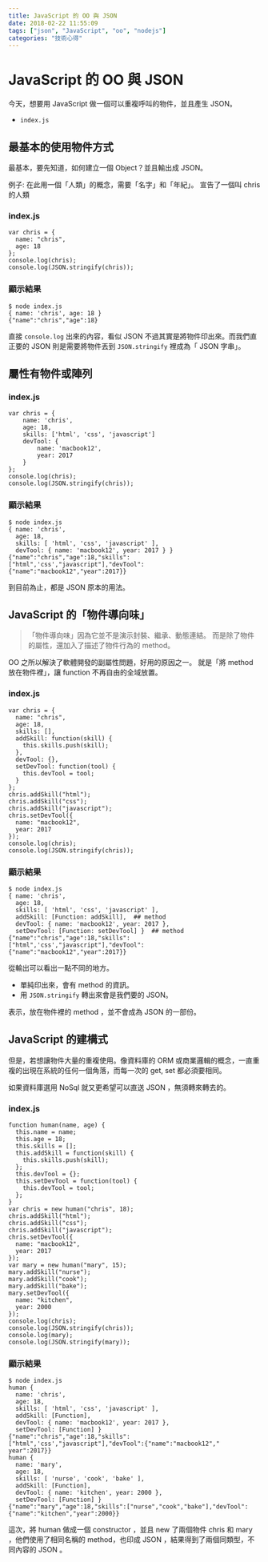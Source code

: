 ```yaml
---
title: JavaScript 的 OO 與 JSON
date: 2018-02-22 11:55:09
tags: ["json", "JavaScript", "oo", "nodejs"]
categories: "技術心得"
---
```


# JavaScript 的 OO 與 JSON

今天，想要用 JavaScript 做一個可以重複呼叫的物件，並且產生 JSON。

- `index.js`

## 最基本的使用物件方式

最基本，要先知道，如何建立一個 Object？並且輸出成 JSON。

例子:
在此用一個「人類」的概念，需要「名字」和「年紀」。
宣告了一個叫 chris 的人類

### index.js

```javascript=
var chris = {
  name: "chris",
  age: 18
};
console.log(chris);
console.log(JSON.stringify(chris));
```

### 顯示結果

```shell=
$ node index.js
{ name: 'chris', age: 18 }
{"name":"chris","age":18}
```

直接 `console.log` 出來的內容，看似 JSON 不過其實是將物件印出來。而我們直正要的 JSON 則是需要將物件丟到 `JSON.stringify` 裡成為「 JSON 字串」。

## 屬性有物件或陣列

### index.js

```javascript=
var chris = {
    name: 'chris',
    age: 18,
    skills: ['html', 'css', 'javascript']
    devTool: {
        name: 'macbook12',
        year: 2017
    }
};
console.log(chris);
console.log(JSON.stringify(chris));
```

### 顯示結果

```shell=
$ node index.js
{ name: 'chris',
  age: 18,
  skills: [ 'html', 'css', 'javascript' ],
  devTool: { name: 'macbook12', year: 2017 } }
{"name":"chris","age":18,"skills":["html",'css',"javascript"],"devTool":{"name":"macbook12","year":2017}}
```

到目前為止，都是 JSON 原本的用法。

## JavaScript 的「物件導向味」

> 「物件導向味」因為它並不是演示封裝、繼承、動態連結。
> 而是除了物件的屬性，還加入了描述了物件行為的 method。

OO 之所以解決了軟體開發的副屬性問題，好用的原因之一。
就是「將 method 放在物件裡」，讓 function 不再自由的全域放置。

### index.js

```javascript=
var chris = {
  name: "chris",
  age: 18,
  skills: [],
  addSkill: function(skill) {
    this.skills.push(skill);
  },
  devTool: {},
  setDevTool: function(tool) {
    this.devTool = tool;
  }
};
chris.addSkill("html");
chris.addSkill("css");
chris.addSkill("javascript");
chris.setDevTool({
  name: "macbook12",
  year: 2017
});
console.log(chris);
console.log(JSON.stringify(chris));
```

### 顯示結果

```shell=
$ node index.js
{ name: 'chris',
  age: 18,
  skills: [ 'html', 'css', 'javascript' ],
  addSkill: [Function: addSkill],  ## method
  devTool: { name: 'macbook12', year: 2017 },
  setDevTool: [Function: setDevTool] }  ## method
{"name":"chris","age":18,"skills":["html",'css',"javascript"],"devTool":{"name":"macbook12","year":2017}}
```

從輸出可以看出一點不同的地方。

- 單純印出來，會有 method 的資訊。
- 用 `JSON.stringify` 轉出來會是我們要的 JSON。

表示，放在物件裡的 method ，並不會成為 JSON 的一部份。

## JavaScript 的建構式

但是，若想讓物件大量的重複使用。像資料庫的 ORM 或商業邏輯的概念，一直重複的出現在系統的任何一個角落，而每一次的 get, set 都必須要相同。

如果資料庫選用 NoSql 就又更希望可以直送 JSON ，無須轉來轉去的。

### index.js

```javascript=
function human(name, age) {
  this.name = name;
  this.age = 18;
  this.skills = [];
  this.addSkill = function(skill) {
    this.skills.push(skill);
  };
  this.devTool = {};
  this.setDevTool = function(tool) {
    this.devTool = tool;
  };
}
var chris = new human("chris", 18);
chris.addSkill("html");
chris.addSkill("css");
chris.addSkill("javascript");
chris.setDevTool({
  name: "macbook12",
  year: 2017
});
var mary = new human("mary", 15);
mary.addSkill("nurse");
mary.addSkill("cook");
mary.addSkill("bake");
mary.setDevTool({
  name: "kitchen",
  year: 2000
});
console.log(chris);
console.log(JSON.stringify(chris));
console.log(mary);
console.log(JSON.stringify(mary));
```

### 顯示結果

```shell=
$ node index.js
human {
  name: 'chris',
  age: 18,
  skills: [ 'html', 'css', 'javascript' ],
  addSkill: [Function],
  devTool: { name: 'macbook12', year: 2017 },
  setDevTool: [Function] }
{"name":"chris","age":18,"skills":["html",'css',"javascript"],"devTool":{"name":"macbook12","
year":2017}}
human {
  name: 'mary',
  age: 18,
  skills: [ 'nurse', 'cook', 'bake' ],
  addSkill: [Function],
  devTool: { name: 'kitchen', year: 2000 },
  setDevTool: [Function] }
{"name":"mary","age":18,"skills":["nurse","cook","bake"],"devTool":{"name":"kitchen","year":2000}}
```

這次，將 human 做成一個 constructor ，並且 new 了兩個物件 chris 和 mary ，他們使用了相同名稱的 method，也印成 JSON ，結果得到了兩個同類型，不同內容的 JSON 。
